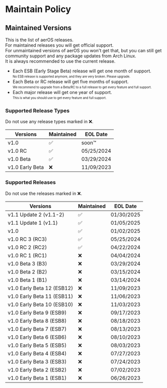 # Maintain Policy

## Maintained Versions

This is the list of aerOS releases.<br>
For maintained releases you will get official support.<br>
For unmaintained versions of aerOS you won't get that, but you can still get community support and any package updates from Arch Linux.<br>
It is always recommended to use the current release.

* Each ESB (Early Stage Beta) release will get one month of support.<br>
<sub><sup>No ESB release is supported anymore, and they are very broken. Please upgrade.</sub></sup>
* Each Beta or RC release will get five months of support.<br>
<sub><sup>We recommend to upgrade from a Beta/RC to a full release to get every feature and full support.</sub></sup>
* Each major release will get one year of support.<br>
<sub><sup>This is what you should use to get every feature and full support.</sub></sup>

### Supported Release Types
Do not use any release types marked in ❌.

| Versions            | Maintained          | EOL Date            |
| ------------------- | ------------------- | ------------------- | 
| v1.0                | ✅                 | soon™               |
| v1.0 RC             | ✅                 | 05/25/2024          |
| v1.0 Beta           | ✅                 | 03/29/2024          |
| v1.0 Early Beta     | ❌                 | 11/09/2023          |

### Supported Releases
Do not use the releases marked in ❌.

| Versions                     | Maintained          | EOL Date            |
| ---------------------------- | ------------------- | ------------------- | 
| v1.1 Update 2 (v1.1-2)       | ✅                 | 01/30/2025          |
| v1.1 Update 1 (v1.1)         | ✅                 | 01/05/2025          |
| v1.0                         | ✅                 | 01/02/2025          |
| v1.0 RC 3 (RC3)              | ✅                 | 05/25/2024          |
| v1.0 RC 2 (RC2)              | ✅                 | 04/22/2024          |
| v1.0 RC 1 (RC1)              | ❌                 | 04/04/2024          |
| v1.0 Beta 3 (B3)             | ❌                 | 03/29/2024          |
| v1.0 Beta 2 (B2)             | ❌                 | 03/15/2024          |
| v1.0 Beta 1 (B1)             | ❌                 | 03/14/2024          |
| v1.0 Early Beta 12 (ESB12)   | ❌                 | 11/09/2023          |
| v1.0 Early Beta 11 (ESB11)   | ❌                 | 11/06/2023          |
| v1.0 Early Beta 10 (ESB10)   | ❌                 | 11/03/2023          |
| v1.0 Early Beta 9 (ESB9)     | ❌                 | 09/17/2023          |
| v1.0 Early Beta 8 (ESB8)     | ❌                 | 08/18/2023          |
| v1.0 Early Beta 7 (ESB7)     | ❌                 | 08/13/2023          |
| v1.0 Early Beta 6 (ESB6)     | ❌                 | 08/10/2023          |
| v1.0 Early Beta 5 (ESB5)     | ❌                 | 08/03/2023          |
| v1.0 Early Beta 4 (ESB4)     | ❌                 | 07/27/2023          |
| v1.0 Early Beta 3 (ESB3)     | ❌                 | 07/24/2023          |
| v1.0 Early Beta 2 (ESB2)     | ❌                 | 07/02/2023          |
| v1.0 Early Beta 1 (ESB1)     | ❌                 | 06/26/2023          |
